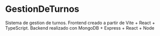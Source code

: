 # GestionDeTurnos
Sistema de gestion de turnos. Frontend creado a partir de Vite + React + TypeScript. Backend realizado con MongoDB + Express + React + Node
